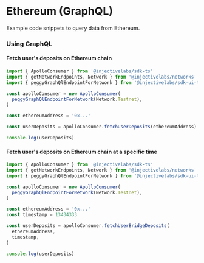 # Ethereum (GraphQL)

Example code snippets to query data from Ethereum.

### Using GraphQL

#### Fetch user's deposits on Ethereum chain

```ts
import { ApolloConsumer } from '@injectivelabs/sdk-ts'
import { getNetworkEndpoints, Network } from '@injectivelabs/networks'
import { peggyGraphQlEndpointForNetwork } from '@injectivelabs/sdk-ui-ts'

const apolloConsumer = new ApolloConsumer(
  peggyGraphQlEndpointForNetwork(Network.Testnet),
)

const ethereumAddress = '0x...'

const userDeposits = apolloConsumer.fetchUserDeposits(ethereumAddress)

console.log(userDeposits)
```

#### Fetch user's deposits on Ethereum chain at a specific time

```ts
import { ApolloConsumer } from '@injectivelabs/sdk-ts'
import { getNetworkEndpoints, Network } from '@injectivelabs/networks'
import { peggyGraphQlEndpointForNetwork } from '@injectivelabs/sdk-ui-ts'

const apolloConsumer = new ApolloConsumer(
  peggyGraphQlEndpointForNetwork(Network.Testnet),
)

const ethereumAddress = '0x...'
const timestamp = 13434333

const userDeposits = apolloConsumer.fetchUserBridgeDeposits(
  ethereumAddress,
  timestamp,
)

console.log(userDeposits)
```
